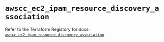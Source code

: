 # `awscc_ec2_ipam_resource_discovery_association`

Refer to the Terraform Registory for docs: [`awscc_ec2_ipam_resource_discovery_association`](https://registry.terraform.io/providers/hashicorp/awscc/0.70.0/docs/resources/ec2_ipam_resource_discovery_association).
